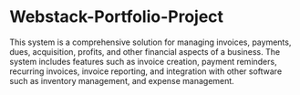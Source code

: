 # Webstack-Portfolio-Project
This system is a comprehensive solution for managing invoices, payments, dues, acquisition, profits, and other financial aspects of a business. The system includes features such as invoice creation, payment reminders, recurring invoices, invoice reporting, and integration with other software such as inventory management, and expense management.
